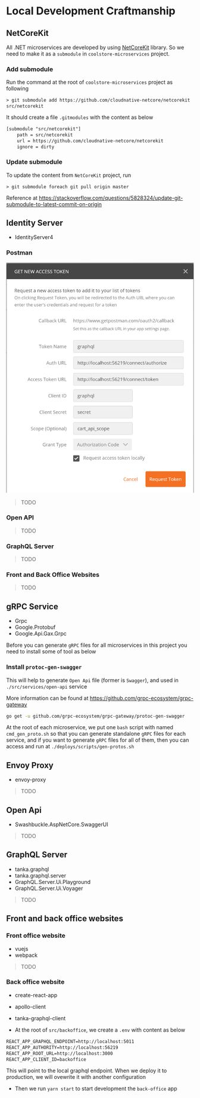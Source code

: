 # Local Development Craftmanship

## NetCoreKit

All .NET microservices are developed by using [NetCoreKit](https://github.com/cloudnative-netcore/netcorekit) library. So we need to make it as a `submodule` in `coolstore-microservices` project.

### Add submodule

Run the command at the root of `coolstore-microservices` project as following

```
> git submodule add https://github.com/cloudnative-netcore/netcorekit src/netcorekit
```

It should create a file `.gitmodules` with the content as below

```
[submodule "src/netcorekit"]
	path = src/netcorekit
	url = https://github.com/cloudnative-netcore/netcorekit
	ignore = dirty
```

### Update submodule

To update the content from `NetCoreKit` project, run

```
> git submodule foreach git pull origin master
```

Reference at https://stackoverflow.com/questions/5828324/update-git-submodule-to-latest-commit-on-origin

## Identity Server

- IdentityServer4

### Postman

![](postman-graphql.png)

> TODO

### Open API

> TODO

### GraphQL Server

> TODO

### Front and Back Office Websites

> TODO

## gRPC Service

- Grpc
- Google.Protobuf
- Google.Api.Gax.Grpc

Before you can generate `gRPC` files for all microservices in this project you need to install some of tool as below

### Install `protoc-gen-swagger`

This will help to generate `Open Api` file (former is `Swagger`), and used in `./src/services/open-api` service

More information can be found at https://github.com/grpc-ecosystem/grpc-gateway

```bash
go get -u github.com/grpc-ecosystem/grpc-gateway/protoc-gen-swagger
```

At the root of each microservice, we put one `bash` script with named `cmd_gen_proto.sh` so that you can generate standalone `gRPC` files for each service, and if you want to generate `gRPC` files for all of them, then you can access and run at `./deploys/scripts/gen-protos.sh`

## Envoy Proxy

- envoy-proxy

> TODO

## Open Api

- Swashbuckle.AspNetCore.SwaggerUI

> TODO

## GraphQL Server

- tanka.graphql
- tanka.graphql.server
- GraphQL.Server.Ui.Playground
- GraphQL.Server.Ui.Voyager

> TODO

## Front and back office websites

### Front office website

- vuejs
- webpack

> TODO

### Back office website

- create-react-app
- apollo-client
- tanka-graphql-client

- At the root of `src/backoffice`, we create a `.env` with content as below

```
REACT_APP_GRAPHQL_ENDPOINT=http://localhost:5011
REACT_APP_AUTHORITY=http://localhost:56219
REACT_APP_ROOT_URL=http://localhost:3000
REACT_APP_CLIENT_ID=backoffice
```

This will point to the local graphql endpoint. When we deploy it to production, we will ovewrite it with another configuration

- Then we run `yarn start` to start development the `back-office` app

